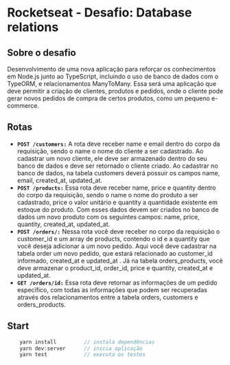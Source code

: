 # Rocketseat - Desafio: Database relations

## Sobre o desafio

Desenvolvimento de uma nova aplicação para reforçar os conhecimentos em Node.js junto ao TypeScript, incluindo o uso de banco de dados com o TypeORM, e relacionamentos ManyToMany.
Essa será uma aplicação que deve permitir a criação de clientes, produtos e pedidos, onde o cliente pode gerar novos pedidos de compra de certos produtos, como um pequeno e-commerce.

## Rotas
- **`POST /customers:`** A rota deve receber name e email dentro do corpo da requisição, sendo o name o nome do cliente a ser cadastrado. Ao cadastrar um novo cliente, ele deve ser armazenado dentro do seu banco de dados e deve ser retornado o cliente criado. Ao cadastrar no banco de dados, na tabela customers deverá possuir os campos name, email, created_at, updated_at.
- **`POST /products:`** Essa rota deve receber name, price e quantity dentro do corpo da requisição, sendo o name o nome do produto a ser cadastrado, price o valor unitário e quantity a quantidade existente em estoque do produto. Com esses dados devem ser criados no banco de dados um novo produto com os seguintes campos: name, price, quantity, created_at, updated_at.
- **`POST /orders/:`** Nessa rota você deve receber no corpo da requisição o customer_id e um array de products, contendo o id e a quantity que você deseja adicionar a um novo pedido. Aqui você deve cadastrar na tabela order um novo pedido, que estará relacionado ao customer_id informado, created_at e updated_at . Já na tabela orders_products, você deve armazenar o product_id, order_id, price e quantity, created_at e updated_at.
- **`GET /orders/id:`** Essa rota deve retornar as informações de um pedido específico, com todas as informações que podem ser recuperadas através dos relacionamentos entre a tabela orders, customers e orders_products.

## Start
```js
    yarn install         // instala dependências
    yarn dev:server      // inicia aplicação
    yarn test            // executa os testes
```
